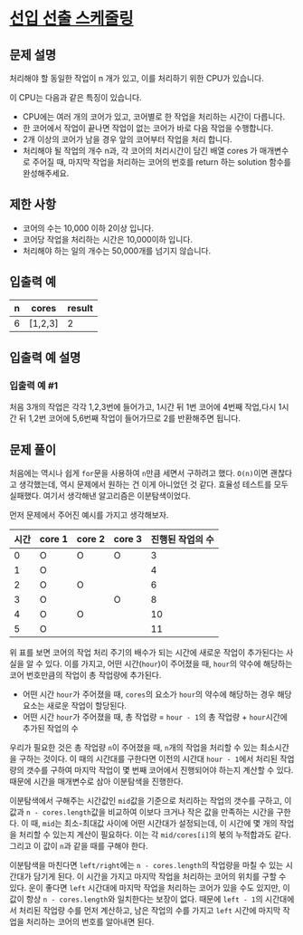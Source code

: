 # [선입 선출 스케줄링](https://school.programmers.co.kr/learn/courses/30/lessons/12920)

## 문제 설명

처리해야 할 동일한 작업이 n 개가 있고, 이를 처리하기 위한 CPU가 있습니다.

이 CPU는 다음과 같은 특징이 있습니다.

- CPU에는 여러 개의 코어가 있고, 코어별로 한 작업을 처리하는 시간이 다릅니다.
- 한 코어에서 작업이 끝나면 작업이 없는 코어가 바로 다음 작업을 수행합니다.
- 2개 이상의 코어가 남을 경우 앞의 코어부터 작업을 처리 합니다.
- 처리해야 될 작업의 개수 n과, 각 코어의 처리시간이 담긴 배열 cores 가 매개변수로 주어질 때, 마지막 작업을 처리하는 코어의 번호를 return 하는 solution 함수를 완성해주세요.

## 제한 사항

- 코어의 수는 10,000 이하 2이상 입니다.
- 코어당 작업을 처리하는 시간은 10,000이하 입니다.
- 처리해야 하는 일의 개수는 50,000개를 넘기지 않습니다.

## 입출력 예

| n   | cores   | result |
| --- | ------- | ------ |
| 6   | [1,2,3] | 2      |

## 입출력 예 설명

### 입출력 예 #1

처음 3개의 작업은 각각 1,2,3번에 들어가고, 1시간 뒤 1번 코어에 4번째 작업,다시 1시간 뒤 1,2번 코어에 5,6번째 작업이 들어가므로 2를 반환해주면 됩니다.

## 문제 풀이

처음에는 역시나 쉽게 `for`문을 사용하여 `n`만큼 세면서 구하려고 했다. `O(n)`이면 괜찮다고 생각했는데, 역시 문제에서 원하는 건 이게 아니었던 것 같다. 효율성 테스트를 모두 실패했다. 여기서 생각해낸 알고리즘은 이분탐색이었다.

먼저 문제에서 주어진 예시를 가지고 생각해보자.

| 시간 | core 1 | core 2 | core 3 | 진행된 작업의 수 |
| ---- | ------ | ------ | ------ | ---------------- |
| 0    | O      | O      | O      | 3                |
| 1    | O      |        |        | 4                |
| 2    | O      | O      |        | 6                |
| 3    | O      |        | O      | 8                |
| 4    | O      | O      |        | 10               |
| 5    | O      |        |        | 11               |

위 표를 보면 코어의 작업 처리 주기의 배수가 되는 시간에 새로운 작업이 추가된다는 사실을 알 수 있다. 이를 가지고, 어떤 시간(`hour`)이 주어졌을 때, `hour`의 약수에 해당하는 코어 번호만큼의 작업이 총 작업량에 추가된다.

- 어떤 시간 `hour`가 주어졌을 때, `cores`의 요소가 `hour`의 약수에 해당하는 경우 해당 요소는 새로운 작업이 할당된다.
- 어떤 시간 `hour`가 주어졌을 때, 총 작업량 = `hour - 1`의 총 작업량 + `hour`시간에 추가된 작업의 수

우리가 필요한 것은 총 작업량 `n`이 주어졌을 때, `n`개의 작업을 처리할 수 있는 최소시간을 구하는 것이다. 이 때의 시간대를 구한다면 이전의 시간대 `hour - 1`에서 처리된 작업량의 갯수를 구하여 마지막 작업이 몇 번째 코어에서 진행되어야 하는지 계산할 수 있다. 때문에 시간을 매개변수로 삼아 이분탐색을 진행한다.

이분탐색에서 구해주는 시간값인 `mid`값을 기준으로 처리하는 작업의 갯수를 구하고, 이 값과 `n - cores.length`값을 비교하여 이보다 크거나 작은 값을 만족하는 시간을 구한다. 이 때, `mid`는 최소-최대값 사이에 어떤 시간대가 설정되는데, 이 시간에 몇 개의 작업을 처리할 수 있는지 계산이 필요하다. 이는 각 `mid/cores[i]`의 볷의 누적합과도 같다. 그리고 이 값이 `n`과 같을 때를 구해야 한다.

이분탐색을 마친다면 `left/right`에는 `n - cores.length`의 작업량을 마칠 수 있는 시간대가 담기게 된다. 이 시간을 가지고 마지막 작업을 처리하는 코어의 위치를 구할 수 있다. 운이 좋다면 `left` 시간대에 마지막 작업을 처리하는 코어가 있을 수도 있지만, 이 값이 항상 `n - cores.length`와 일치한다는 보장이 없다. 때문에 `left - 1`의 시간대에서 처리된 작업량 수를 먼저 계산하고, 남은 작업의 수를 가지고 `left` 시간에 마지막 작업을 처리하는 코어의 번호를 알아내면 된다.

